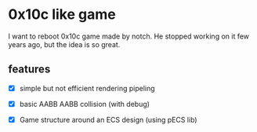 # 0x10c like game
I want to reboot 0x10c game made by notch. He stopped working on it few years ago, but the idea is so great.

## features
 - [x] simple but not efficient rendering pipeling
 - [x] basic AABB AABB collision (with debug)
 - [x] Game structure around an ECS design (using pECS lib)


